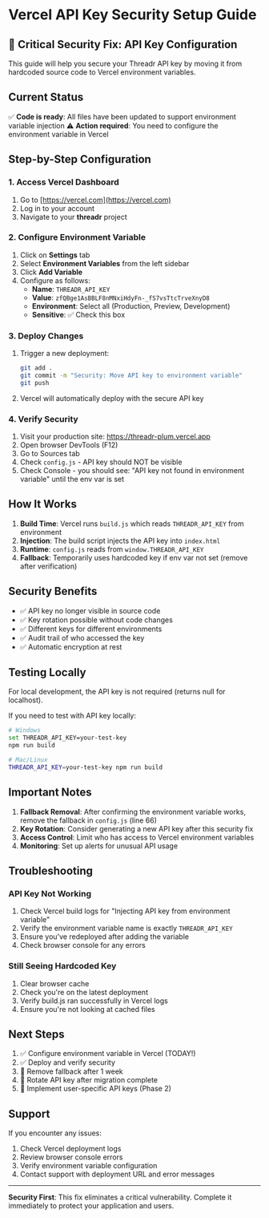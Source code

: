 # Vercel API Key Security Setup Guide

## 🚨 Critical Security Fix: API Key Configuration

This guide will help you secure your Threadr API key by moving it from hardcoded source code to Vercel environment variables.

## Current Status

✅ **Code is ready**: All files have been updated to support environment variable injection
⚠️ **Action required**: You need to configure the environment variable in Vercel

## Step-by-Step Configuration

### 1. Access Vercel Dashboard
1. Go to [https://vercel.com](https://vercel.com)
2. Log in to your account
3. Navigate to your **threadr** project

### 2. Configure Environment Variable
1. Click on **Settings** tab
2. Select **Environment Variables** from the left sidebar
3. Click **Add Variable**
4. Configure as follows:
   - **Name**: `THREADR_API_KEY`
   - **Value**: `zfQBge1AsBBLF8nMNxiHdyFn-_fS7vsTtcTrveXnyD8`
   - **Environment**: Select all (Production, Preview, Development)
   - **Sensitive**: ✅ Check this box

### 3. Deploy Changes
1. Trigger a new deployment:
   ```bash
   git add .
   git commit -m "Security: Move API key to environment variable"
   git push
   ```
2. Vercel will automatically deploy with the secure API key

### 4. Verify Security
1. Visit your production site: https://threadr-plum.vercel.app
2. Open browser DevTools (F12)
3. Go to Sources tab
4. Check `config.js` - API key should NOT be visible
5. Check Console - you should see: "API key not found in environment variable" until the env var is set

## How It Works

1. **Build Time**: Vercel runs `build.js` which reads `THREADR_API_KEY` from environment
2. **Injection**: The build script injects the API key into `index.html`
3. **Runtime**: `config.js` reads from `window.THREADR_API_KEY`
4. **Fallback**: Temporarily uses hardcoded key if env var not set (remove after verification)

## Security Benefits

- ✅ API key no longer visible in source code
- ✅ Key rotation possible without code changes
- ✅ Different keys for different environments
- ✅ Audit trail of who accessed the key
- ✅ Automatic encryption at rest

## Testing Locally

For local development, the API key is not required (returns null for localhost).

If you need to test with API key locally:
```bash
# Windows
set THREADR_API_KEY=your-test-key
npm run build

# Mac/Linux
THREADR_API_KEY=your-test-key npm run build
```

## Important Notes

1. **Fallback Removal**: After confirming the environment variable works, remove the fallback in `config.js` (line 66)
2. **Key Rotation**: Consider generating a new API key after this security fix
3. **Access Control**: Limit who has access to Vercel environment variables
4. **Monitoring**: Set up alerts for unusual API usage

## Troubleshooting

### API Key Not Working
1. Check Vercel build logs for "Injecting API key from environment variable"
2. Verify the environment variable name is exactly `THREADR_API_KEY`
3. Ensure you've redeployed after adding the variable
4. Check browser console for any errors

### Still Seeing Hardcoded Key
1. Clear browser cache
2. Check you're on the latest deployment
3. Verify build.js ran successfully in Vercel logs
4. Ensure you're not looking at cached files

## Next Steps

1. ✅ Configure environment variable in Vercel (TODAY!)
2. ✅ Deploy and verify security
3. 📅 Remove fallback after 1 week
4. 📅 Rotate API key after migration complete
5. 📅 Implement user-specific API keys (Phase 2)

## Support

If you encounter any issues:
1. Check Vercel deployment logs
2. Review browser console errors
3. Verify environment variable configuration
4. Contact support with deployment URL and error messages

---

**Security First**: This fix eliminates a critical vulnerability. Complete it immediately to protect your application and users.